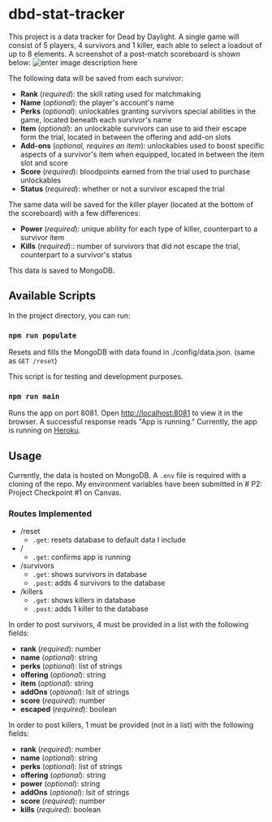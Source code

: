 
# dbd-stat-tracker
This project is a data tracker for Dead by Daylight. A single game will consist of 5 players, 4 survivors and 1 killer, each able to select a loadout of up to 8 elements. A screenshot of a post-match scoreboard is shown below:
![enter image description here](https://i.ibb.co/4NJ8yfx/dbd-screenshot.png)

The following data will be saved from each survivor:
- **Rank** (*required*): the skill rating used for matchmaking
- **Name** (*optional*): the player's account's name
- **Perks** (*optional*): unlockables granting survivors special abilities in the game, located beneath each survivor's name
- **Item** (*optional*): an unlockable survivors can use to aid their escape form the trial, located in between the offering and add-on slots
- **Add-ons** (*optional, requires an item*): unlockables used to boost specific aspects of a survivor's item when equipped, located in between the item slot and score
- **Score** (*required*): bloodpoints earned from the trial used to purchase unlockables
- **Status** (*required*): whether or not a survivor escaped the trial

The same data will be saved for the killer player (located at the bottom of the scoreboard) with a few differences:
- **Power** (*required*): unique ability for each type of killer, counterpart to a survivor item
- **Kills** (*required*):: number of survivors that did not escape the trial, counterpart to a survivor's status

This data is saved to MongoDB. 

## Available Scripts

  

In the project directory, you can run:

  

### `npm run populate`

  

Resets and fills the MongoDB with data found in ./config/data.json. (same as `GET /reset`)

This script is for testing and development purposes.

  

### `npm run main`

  
Runs the app on port 8081.
Open [http://localhost:8081](http://localhost:8081) to view it in the browser. A successful response reads "App is running."
Currently, the app is running on [Heroku](http://dbd-stat-tracjer.herokuapp.com/).
  
## Usage

Currently, the data is hosted on MongoDB. A `.env` file is required with a cloning of the repo. My environment variables have been submitted in # P2: Project Checkpoint #1 on Canvas. 
### Routes Implemented
- /reset
	- `.get`: resets database to default data I include
- /
	- `.get`: confirms app is running
- /survivors
	- `.get`: shows survivors in database
	- `.post`: adds 4 survivors to the database
- /killers
	- `.get`: shows killers in database
	- `.post`: adds 1 killer to the database

In order to post survivors, 4 must be provided in a list with the following fields:
- **rank** (*required*): number
- **name** (*optional*): string
- **perks** (*optional*): list of strings
- **offering** (*optional*): string
- **item** (*optional*): string
- **addOns** (*optional*): lsit of strings
- **score** (*required*): number
- **escaped** (*required*): boolean

In order to post killers, 1 must be provided (not in a list) with the following fields:
- **rank** (*required*): number
- **name** (*optional*): string
- **perks** (*optional*): list of strings
- **offering** (*optional*): string
- **power** (*optional*): string
- **addOns** (*optional*): lsit of strings
- **score** (*required*): number
- **kills** (*required*): boolean

